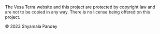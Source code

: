 The Vesa Terra website and this project are protected by copyright law and are not to be copied in any way. There is no license being offered on this project.

© 2023 Shyamala Pandey

